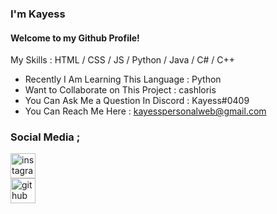### I'm Kayess
#### Welcome to my Github Profile!

My Skills : HTML / CSS / JS / Python / Java / C# / C++ 

- Recently I Am Learning This Language : Python
- Want to Collaborate on This Project : cashloris
- You Can Ask Me a Question In Discord : Kayess#0409
- You Can Reach Me Here : kayesspersonalweb@gmail.com

### Social Media ;

[<img src='https://cdn.jsdelivr.net/npm/simple-icons@3.0.1/icons/instagram.svg' alt='instagram' height='40'>](https://instagram.com/ridvanarc0)  
[<img src='https://cdn.jsdelivr.net/npm/simple-icons@3.0.1/icons/github.svg' alt='github' height='40'>](https://github.com/BYKayess)  
